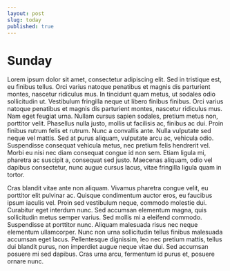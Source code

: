 ```yaml
---
layout: post
slug: today
published: true
---
```


# Sunday

Lorem ipsum dolor sit amet, consectetur adipiscing elit. Sed in tristique est, eu finibus tellus. Orci varius natoque penatibus et magnis dis parturient montes, nascetur ridiculus mus. In tincidunt quam metus, ut sodales odio sollicitudin ut. Vestibulum fringilla neque ut libero finibus finibus. Orci varius natoque penatibus et magnis dis parturient montes, nascetur ridiculus mus. Nam eget feugiat urna. Nullam cursus sapien sodales, pretium metus non, porttitor velit. Phasellus nulla justo, mollis ut facilisis ac, finibus ac dui. Proin finibus rutrum felis et rutrum. Nunc a convallis ante. Nulla vulputate sed neque vel mattis. Sed at purus aliquam, vulputate arcu ac, vehicula odio. Suspendisse consequat vehicula metus, nec pretium felis hendrerit vel. Morbi eu nisi nec diam consequat congue id non sem. Etiam ligula mi, pharetra ac suscipit a, consequat sed justo. Maecenas aliquam, odio vel dapibus consectetur, nunc augue cursus lacus, vitae fringilla ligula quam in tortor.

Cras blandit vitae ante non aliquam. Vivamus pharetra congue velit, eu porttitor elit pulvinar ac. Quisque condimentum auctor eros, eu faucibus ipsum iaculis vel. Proin sed vestibulum neque, commodo molestie dui. Curabitur eget interdum nunc. Sed accumsan elementum magna, quis sollicitudin metus semper varius. Sed mollis mi a eleifend commodo. Suspendisse at porttitor nunc. Aliquam malesuada risus nec neque elementum ullamcorper. Nunc non urna sollicitudin tellus finibus malesuada accumsan eget lacus. Pellentesque dignissim, leo nec pretium mattis, tellus dui blandit purus, non imperdiet augue neque vitae dui. Sed accumsan posuere mi sed dapibus. Cras urna arcu, fermentum id purus et, posuere ornare nunc.
